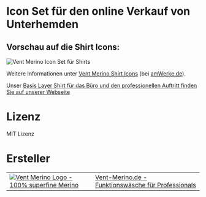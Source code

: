 # Icon Set für den online Verkauf von Unterhemden

## Vorschau auf die Shirt Icons:

<img src="https://mein.amwerke.de/userfiles/vent-merino/vent-merino-shirt-icons-version-1.0.png" alt="Vent Merino Icon Set für Shirts" title="Vent Merino Icon Set für Shirts">

Weitere Informationen unter <a href="https://www.amwerke.de/@vent-merino/vent-merino-shirt-icons?utm_source=github&utm_medium=website&utm_content=additional-information">Vent Merino Shirt Icons</a> (bei <a href="https://www.amwerke.de">amWerke.de</a>). 

Unser <a href="https://www.vent-merino.de/?utm_source=github&utm_medium=website&utm_content=additional-information">Basis Layer Shirt für das Büro und den professionellen Auftritt finden Sie auf unserer Webseite</a> 

# Lizenz

MIT Lizenz

# Ersteller


<table>
    <tr>
        <td>
            <a target="_blank" href="https://www.vent-merino.de/?utm_source=github&utm_medium=website&utm_content=creator"><img src="https://mein.amwerke.de/userfiles/vent-merino/vent-logo.svg" alt="Vent Merino Logo - 100% superfine Merino" title="Vent Merino Logo - 100% superfine Merino" ></a>
        </td>
        <td>
        <a target="_blank" href="https://www.vent-merino.de/?utm_source=github&utm_medium=website&utm_content=credits">Vent-Merino.de - Funktionswäsche für Professionals</a>
        </td>
    </tr>
</table>

